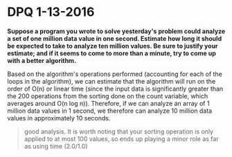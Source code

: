 # DPQ 1-13-2016
**Suppose a program you wrote to solve yesterday's problem could analyze a set of one million data value in one second. Estimate how long it should be expected to take to analyze ten million values.
Be sure to justify your estimate; and if it seems to come to more than a minute, try to come up with a better algorithm.**

Based on the algorithm's operations performed (accounting for each of the loops in the algorithm), we can estimate that the algorithm will run on the order of O(n) or linear time (since the input data is significantly greater than the 200 operations from the sorting done on the count variable, which averages around O(n log n)). Therefore, if we can analyze an array of 1 million data values in 1 second, we therefore can analyze 10 million data values in approximately 10 seconds.

> good analysis. It is worth noting that your sorting operation is only applied to at most 100 values, so ends up playing a minor role as far as using time (2.0/1.0)
